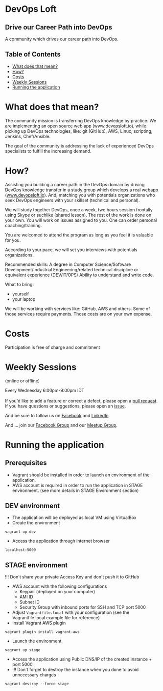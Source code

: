 # DevOps Loft


## Drive our Career Path into DevOps

A community which drives our career path into DevOps.

## Table of Contents

* [What does that mean?](#what-does-that-mean)
* [How?](#how)
* [Costs](#costs)
* [Weekly Sessions](#weekly-sessions)
* [Running the application](#running-the-application)

# What does that mean?

The community mission is transferring DevOps knowledge by practice. We are implementing an open source web app (www.devopsloft.io), while picking up DevOps technologies, like: git (GitHub), AWS, Linux, scripting, Jenkins, Chef/Ansible.

The goal of the community is addressing the lack of experienced DevOps specialists to fulfill the increasing demand.

# How?

Assisting you building a career path in the DevOps domain by driving DevOps knowledge transfer in a study group which develops a real webapp (www.devopsloft.io).
And, matching you with potentials organizations who seek DevOps engineers with your skillset (technical and personal).

We will study together DevOps, once a week, two hours session frontally using Skype or suchlike (shared lesson).
The rest of the work is done on your own. You will work on issues assigned to you.
One can order personal coaching/training.

You are welcomed to attend the program as long as you feel it is valuable for you.

According to your pace, we will set you interviews with potentials organizations.

Recommended skills:
A degree in Computer Science/Software Development/Industrial Engineering/related technical discipline or equivalent experience (DEV/IT/OPS)
Ability to understand and write code.

What to bring:
* yourself
* your laptop

We will be working with services like: GitHub, AWS and others. Some of those services require payments. Those costs are on your own expense.

# Costs

Participation is free of charge and commitment

# Weekly Sessions
(online or offline)

Every Wednesday 6:00pm-9:00pm IDT
</br>
</br>
If you'd like to add a feature or correct a defect, please open a
[pull request](https://github.com/DevOpsLoft/DevOpsLoft/pulls).</br>
If you have questions or suggestions, please open an
[issue](https://github.com/DevOpsLoft/DevOpsLoft/issues).

And be sure to follow us on [Facebook](https://facebook.com/devopsloft) and [LinkedIn](https://www.linkedin.com/company/devopsloft).

And ... join our [Facebook Group](https://www.facebook.com/groups/512664539127088) and our [Meetup Group](https://www.meetup.com/DevOps-Tel-Aviv/).

# Running the application

## Prerequisites

* Vagrant should be installed in order to launch an environment of the application.
* AWS account is required in order to run the application in STAGE environment. (see more details in STAGE Environment section)

## DEV environment

* The application will be deployed as local VM using VirtualBox
* Create the environment

```
vagrant up dev
```

* Access the application through internet browser
```
localhost:5000
```

## STAGE environment

!!! Don't share your private Access Key and don't push it to GitHub

* AWS account with the following configurations
  * Keypair (deployed on your computer)
  * AMI ID
  * Subnet ID
  * Security Group with inbound ports for SSH and TCP port 5000
* Adjust `Vagrantfile.local` with your configuration (see the Vagrantfile.local.example file for reference)
* Install Vagrant AWS plugin
```
vagrant plugin install vagrant-aws
```
* Launch the environment
```
vagrant up stage
```
* Access the application using Public DNS/IP of the created instance + port 5000
* !!! Don't forget to destroy the instance when you done to avoid unnecessary charges
```
vagrant destroy --force stage
```
